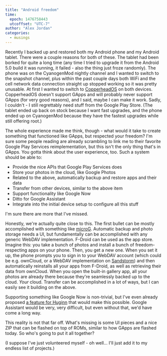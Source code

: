 ```yaml
---
title: "Android freedom"
time:
  epoch: 1476758443
  utcoffset: "UTC-7"
author: "Alex Jordan"
categories:
  - musings
---
```


Recently I backed up and restored both my Android phone and my Android tablet. There were a couple reasons for both of these. The tablet had been borked for quite a long time (any time I tried to upgrade it from the Android 5.0 build it was running, it failed - also the thing just froze randomly). The phone was on the CyanogenMod nightly channel and I wanted to switch to the snapshot channel, plus within the past couple days both WiFi and the cell network data connection straight up stopped working so it was pretty unusable. At first I wanted to switch to [CopperheadOS][1] on both devices. CopperheadOS doesn't support GApps and will probably never support GApps (for very good reasons), and I said, maybe I can make it work. Sadly, I couldn't - I still regrettably need stuff from the Google Play Store. (The tablet ended up back on stock because I want fast upgrades, and the phone ended up on CyanogenMod because they have the fastest upgrades while still offering root.)

The whole experience made me think, though - what would it take to create something that functioned like GApps, but respected your freedom? I'm sure some people reading are already scrambling to link me to their favorite Google Play Services reimplementation, but this isn't the only thing that's in GApps. You gotta think about the user experience, too. Such a system should be able to:

* Provide the nice APIs that Google Play Services does
* Store your photos in the cloud, like Google Photos
* Related to the above, automatically backup and restore apps and their data
* Transfer from other devices, similar to the above item
* Support functionality like Google Now
* Ditto for Google Assistant
* Integrate into the initial device setup to configure all this stuff

I'm sure there are more that I've missed.

Honestly, we're actually quite close to this. The first bullet can be mostly accomplished with something like [microG][2]. Automatic backup and photo storage needs a UI, but fundamentally can be accomplished with any generic WebDAV implementation. F-Droid can be used as the app store. Imagine this: you take a bunch of photos and install a bunch of freedom-respecting apps on your phone. Then, you get a new one. When you set it up, the phone prompts you to sign in to your WebDAV account (which could be e.g. ownCloud, or a WebDAV implementation on [Sandstorm][3]) and then automatically reinstalls all your apps from F-Droid, as well as retrieving their data from ownCloud. When you open the built-in gallery app, all your photos are already there because they're seamlessly backed up to the cloud. _Your_ cloud. Transfer can be accomplished in a lot of ways, but I can easily see it building on the above.

Supporting something like Google Now is non-trivial, but I've even already proposed [a feature for Huginn][4] that would make this possible. Google Assistant would be very, very difficult, but even without that, we'd have come a long way.

This reality is not that far off. What's missing is some UI pieces and a nice ZIP that can be flashed on top of ROMs, similar to how GApps are flashed today. So who's going to put it all together?

(I suppose I've just volunteered myself - oh well... I'll just add it to my endless list of projects.)

 [1]: https://copperhead.co/android/
 [2]: https://microg.org/
 [3]: https://sandstorm.io/
 [4]: https://github.com/cantino/huginn/issues/1583
